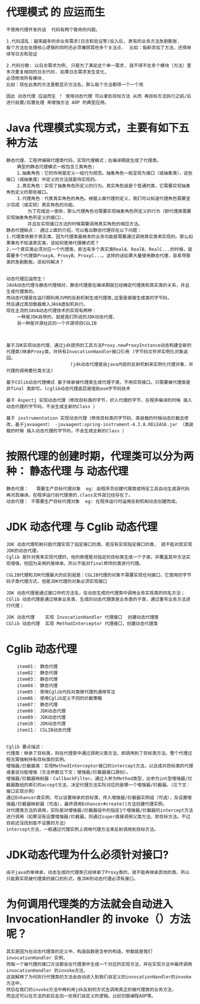 # 代理模式  的 应运而生
    不使用代理开发的话  代码有两个致命的问题。
    
    1.代码混乱：越来越多的非业务需求(日志和验证等)加入后, 原有的业务方法急剧膨胀. 
    每个方法在处理核心逻辑的同时还必须兼顾其他多个关注点.  比如：每新添加了方法，还得继续写日志和验证
   
    2.代码分散: 以日志需求为例, 只是为了满足这个单一需求, 就不得不在多个模块（方法）里多次重复相同的日志代码. 如果日志需求发生变化, 
    必须修改所有模块. 
    比如：现在此类的方法里都显示方法名，那么每个方法都得一个一个改
    
    因此 动态代理 应运而生 ！ 使用动态代理 可以拿到目标方法 从而 再目标方法执行之前/后  进行前置/后置处理 来增强方法 AOP 的典型应用。

# Java 代理模式实现方式，主要有如下五种方法
    静态代理，工程师编辑代理类代码，实现代理模式；在编译期就生成了代理类。
        典型的静态代理模式一般包含三类角色:
        1.抽象角色：它的作用是定义一组行为规范。抽象角色一般呈现为接口（或抽象类），这些接口（或抽象类）中定义的方法就是待实现的。
        2.真实角色：实现了抽象角色所定义的行为。真实角色就是个普通的类，它需要实现抽象角色定义的那些接口。
        3.代理角色：代表真实角色的角色。根据上面代理的定义，我们可以知道代理角色需要至少完成（或实现）真实角色的功能。
            为了完成这一使命，那么代理角色也需要实现抽象角色所定义的行为（即代理类需要实现抽象角色所定义的接口），
            并且在实现接口方法的时候需要调用真实角色的相应方法。
    静态代理缺点： 通过上面的介绍，可以看出静态代理存在以下问题：
    1.代理类依赖于真实类，因为代理类最根本的业务功能是需要通过调用真实类来实现的。那么如果事先不知道真实类，该如何使用代理模式呢？
    2.一个真实类必须对应一个代理类，即当有多个真实类RealA、RealB、RealC...的时候，就需要多个代理类ProxyA、ProxyB、ProxyC...。这样的话如果大量使用静态代理，容易导致类的急剧膨胀。该如何解决？


    动态代理应运而生！
    JAVA动态代理与静态代理相对，静态代理是在编译期就已经确定代理类和真实类的关系，并且生成代理类的。
    而动态代理是在运行期利用JVM的反射机制生成代理类,这里是直接生成类的字节码，
    然后通过类加载器载入JAVA虚拟机执行。
    现在主流的JAVA动态代理技术的实现有两种：
        一种是JDK自带的，就是我们所说的JDK动态代理，
        另一种是开源社区的一个开源项目CGLIB


    
    基于JDK实现动态代理，通过jdk提供的工具方法Proxy.newProxyInstance动态构建全新的代理类(继承Proxy类，并持有InvocationHandler接口引用 )字节码文件并实例化对象返回。
                            (jdk动态代理是由java内部的反射机制来实例化代理对象，并代理的调用委托类方法)
    
    基于CGlib动态代理模式 基于继承被代理类生成代理子类，不用实现接口。只需要被代理类是非final 类即可。(cglib动态代理底层是借助asm字节码技术
    
    基于 Aspectj 实现动态代理（修改目标类的字节，织入代理的字节，在程序编译的时候 插入动态代理的字节码，不会生成全新的Class ）
    
    基于 instrumentation 实现动态代理（修改目标类的字节码、类装载的时候动态拦截去修改，基于javaagent） -javaagent:spring-instrument-4.3.8.RELEASE.jar （类装载的时候 插入动态代理的字节码，不会生成全新的Class ）

# 按照代理的创建时期，代理类可以分为两种： 静态代理 与 动态代理
    静态代理：   需要生产目标代理对象  eg: 由程序员创建代理类或特定工具自动生成源代码再对其编译。在程序运行前代理类的.class文件就已经存在了。
    动态代理： 不需要生产目标代理对象  eg: 在程序运行时运用反射机制动态创建而成。
    
# JDK 动态代理 与 Cglib 动态代理
    JDK 动态代理机制只能代理实现了指定接口的类，若没有实现指定接口的类， 就不能对其实现JDK的动态代理，
    Cglib 是针对类来实现代理的，他的原理是对指定的目标类生成一个子类，并覆盖其中方法实现增强，但因为采用的是继承，所以不能对final修饰的类进行代理。
    
    CGLIB代理和JDK代理最大的区别就是：CGLIB代理的对象不需要实现任何接口，它使用的字节码子类代理方式，但是JDK代理的对象必须实现接口
    
    JDK 动态代理是通过接口中的方法名，在动态生成的代理类中调用业务实现类的同名方法；
    CGlib 动态代理是通过继承业务类，生成的动态代理类是业务类的子类，通过重写业务方法进行代理；
    
    JDK 动态代理    实现 InvocationHandler 代理接口  创建动态代理类
    CGlib 动态代理  实现 MethodInterceptor 代理接口，创建动态代理类
    
    
# Cglib 动态代理

        item01： 静态代理
        item02： 静态代理 
        item03： 静态代理
        item04： 静态代理
        item05： 使用Cglib代码对类做代理的通用写法
        item06： 使用Cglib定义不同的拦截策略
        item07： 静态代理
        item08： JDK动态代理
        item09： JDK动态代理
        item10： JDK动态代理
        item11： CGLIB动态代理
    
    
    Cglib 要点描述：
    代理类：继承了目标类，则在代理类中通过调用父类方法，即调用到了目标类方法。整个代理过程无需强制持有目标类的实例。
    增强器/拦截器类：实现MethodInterceptor接口的intercept方法，以达成对目标类的代理或者说功能增强（方法参数见下文：增强器/拦截器接口源码）。
    增强器/拦截器映射器：CallbackFilter。通过入参为Method类型，出参为int型增强器/拦截器数组的索引的accept方法，决定代理方法实际对应的是哪一个增强器/拦截器。（见下文：接口实现示例）
    通过Enhancer类实例，可以设置继承的目标类，传入增强器/拦截器实例组（可选），及设置增强器/拦截器映射器（可选），最终调用Enhancer#create()方法创建代理实例。
    对代理类方法的调用，实际是对增强器/拦截器组中的指定1个增强器/拦截器的intercept方法进行调用（如果没有设置增强器/拦截器，则通过super直接调用父类方法，即目标方法。不过目前还没找到能不设置的方法）
    intercept方法，一般通过代理实例上调用代理方法来反射调用到目标方法。
    
 # JDK动态代理为什么必须针对接口?
    由于java的单继承，动态生成的代理类已经继承了Proxy类的，就不能再继承其他的类，所以只能靠实现被代理类的接口的形式，故JDK的动态代理必须有接口。
    
#  为何调用代理类的方法就会自动进入InvocationHandler 的 invoke（）方法呢？
    其实是因为在动态代理类的定义中，构造函数是含参的构造，参数就是我们invocationHandler 实例，
    而每一个被代理的接口方法都会在代理类中生成一个对应的实现方法，并在实现方法中最终调用invocationHandler 的invoke方法，
    这就解释了为何执行代理类的方法会自动进入到我们自定义的invocationHandler的invoke方法中，
    然后在我们的invoke方法中再利用jdk反射的方式去调用真正的被代理类的业务方法，
    而且还可以在方法的前后去加一些我们自定义的逻辑。比如切面编程AOP等。
 
 
 
 
 
 
 
 
 
 
 
 
 
 
 
 